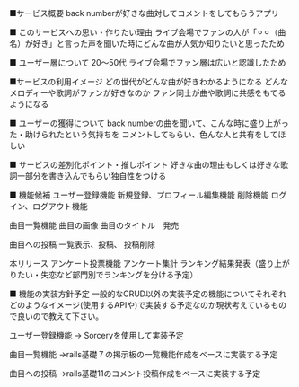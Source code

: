 ■サービス概要
back numberが好きな曲対してコメントをしてもらうアプリ

■ このサービスへの思い・作りたい理由
ライブ会場でファンの人が「⚪︎⚪︎（曲名）が好き」と言った声を聞いた時にどんな曲が人気か知りたいと思ったため

■ ユーザー層について
20〜50代  ライブ会場でファン層は広いと認識したため

■サービスの利用イメージ
どの世代がどんな曲が好きわかるようになる
どんなメロディーや歌詞がファンが好きなのか
ファン同士が曲や歌詞に共感をもてるようになる

■ ユーザーの獲得について
back numberの曲を聞いて、こんな時に盛り上がった・助けられたという気持ちを
コメントしてもらい、色んな人と共有をしてほしい

■ サービスの差別化ポイント・推しポイント
好きな曲の理由もしくは好きな歌詞一部分を書き込んでもらい独自性をつける

■ 機能候補
ユーザー登録機能
新規登録、プロフィール編集機能
削除機能
ログイン、ログアウト機能

曲目一覧機能
曲目の画像
曲目のタイトル　発売

曲目への投稿
一覧表示、投稿、
投稿削除

本リリース
アンケート投票機能
アンケート集計
ランキング結果発表（盛り上がりたい・失恋など部門別でランキングを分ける予定）

■ 機能の実装方針予定
一般的なCRUD以外の実装予定の機能についてそれぞれどのようなイメージ(使用するAPIや)で実装する予定なのか現状考えているもので良いので教えて下さい。

ユーザー登録機能
→ Sorceryを使用して実装予定

曲目一覧機能
→rails基礎７の掲示板の一覧機能作成をベースに実装する予定

曲目への投稿
→rails基礎11のコメント投稿作成をベースに実装する予定

